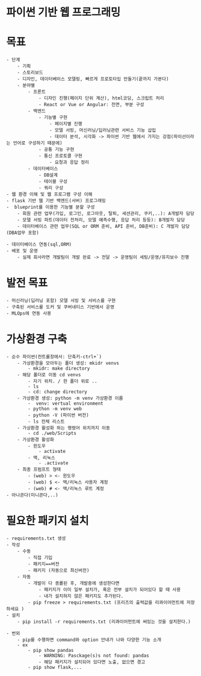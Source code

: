 # 파이썬 기반 웹 프로그래밍

# 목표
    - 단계
        - 기획 
        - 스토리보드
        - 디자인, 데이터베이스 모델링, 빠르게 프로토타입 만들기(끝까지 가본다)
        - 분야별
            - 프론트
                - 디자인 진행(페이지 단위 계산), html코딩, 스크립트 처리
                - React or Vue or Angular: 전면, 부분 구성 
            - 백엔드
                - 기능별 구현
                    - 페이지별 진행 
                    - 모델 서빙, 머신러닝/딥러닝관련 서비스 기능 삽입
                    - 데이터 분석, 시각화 -> 파이썬 기반 웹에서 가지는 강점(파이선이라는 언어로 구성하기 때문에)
                - 공통 기능 구현
                - 통신 프로토콜 구현
                    - 요청과 응답 정리 
            - 데이터베이스 
                - DB설계
                - 테이블 구성
                - 쿼리 구성
    - 웹 환경 이해 및 웹 프로그램 구성 이해
    - flask 기반 웹 기반 백엔드(서버) 프로그래밍 
    -  blueprint를 이용한 기능별 분할 구성 
        - 회원 관련 업무(가입, 로그인, 로그아웃, 탈퇴, 세션관리, 쿠키,..): A개발자 담당
        - 모델 서빙 파트(데이터 전처리, 모델 예측수행, 응답 처리 등등): B개발자 담당
        - 데이터베이스 관련 업무(SQL or ORM 준비, API 준비, DB준비): C 개발자 담당(DBA업무 포함)
        
    - 데이터베이스 연동(sql,ORM)
    - 배포 및 운영
        - 실제 회사라면 개발팀이 개발 완료 -> 전달 -> 운영팀이 세팅/운영/유지보수 진행 

# 발전 목표
    - 머신러닝(딥러닝 포함) 모델 서빙 및 서비스를 구현
    - 구축된 서비스를 도커 및 쿠버네티스 기반에서 운영
    - MLOps에 연동 사용

# 가상환경 구축
    - 순수 파이썬(컨트롤창에서: 단축키-ctrl+`)
        - 가상환경을 모아두는 폴더 생성: mkidr venvs
            - mkidr: make directory
        - 해당 폴더로 이동 cd venvs
            - 자기 위치. / 한 폴더 위로 ..
            - ls
            - cd: change directory
        - 가상환경 생성: python -m venv 가상환경 이름
            -  venv: vertual environment
            - python -m venv web
            - python -V (파이썬 버전)
            - ls 전체 리스트
        - 가상환경 활성화 하는 명령어 위치까지 이동
            - cd ./web/Scripts
        - 가상환경 활성화
            - 윈도우
                - activate
            - 맥, 리눅스
                - .activate
        - 최종 프럼프트 형태
            - (web) > <- 윈도우
            - (web) $ <- 맥/리눅스 사용자 계정
            - (web) # <- 맥/리눅스 루트 계정
    - 아나콘다(미니콘다,..)

# 필요한 패키지 설치
    - requirements.txt 생성
    - 작성
        - 수동
            - 직접 기입
            - 패키지==버전
            - 패키지 (자동으로 최신버전)
        - 자동
            - 개발이 다 종룔된 후, 개발중에 생성한다면
                - 패키지가 이미 일부 설치가, 혹은 전부 설치가 되어있다 할 때 사용
                - 내가 설치하지 않은 패키지도 추가된다. 
            - pip freeze > requirements.txt (프리즈의 출력값을 리콰이어먼트에 저장하세요 )
    - 설치
        - pip install -r requirements.txt (리콰이어먼트에 써있는 것을 설치한다.)

    - 번외
        - pip를 수행하면 command와 option 안내가 나와 다양한 기능 소개
        - ex
            - pip show pandas
                - WARNING: Pasckage(s)s not found: pandas
                - 해당 패키지가 설치되어 있다면 노출, 없으면 경고
            - pip show flask,... 
    

